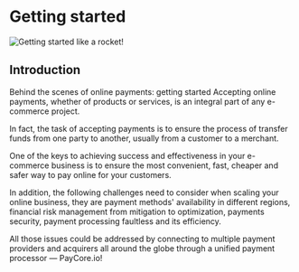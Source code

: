 # Getting started

![Getting started like a rocket!](/images/skyrocket.png)

## Introduction

Behind the scenes of online payments: getting started
Accepting online payments, whether of products or services, is an integral part of any e-commerce project.

In fact, the task of accepting payments is to ensure the process of transfer funds from one party to another, usually from a customer to a merchant.

One of the keys to achieving success and effectiveness in your e-commerce business is to ensure the most convenient, fast, cheaper and safer way to pay online for your customers.

In addition, the following challenges need to consider when scaling your online business, they are payment methods' availability in different regions, financial risk management from mitigation to optimization, payments security, payment processing faultless and its efficiency.

All those issues could be addressed by connecting to multiple payment providers and acquirers all around the globe through a unified payment processor — PayCore.io!
